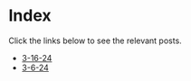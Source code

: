 # Index
Click the links below to see the relevant posts.

- [3-16-24](https://spookylamb.github.io/blog/post/3-16-24)
- [3-6-24](https://spookylamb.github.io/blog/post/3-6-24)
